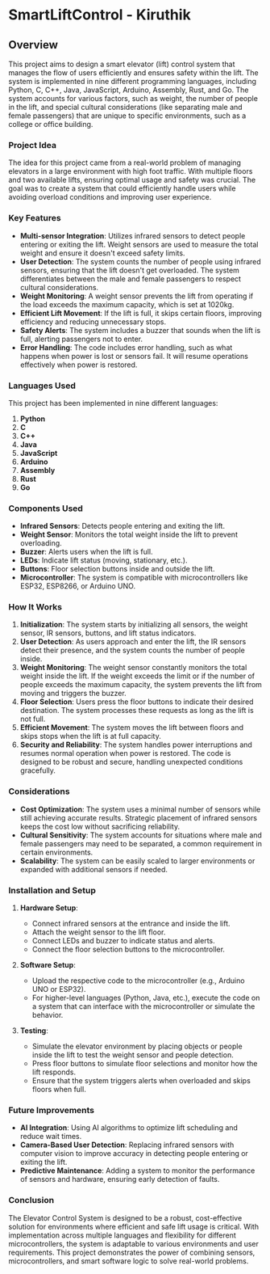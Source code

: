 # SmartLiftControl - Kiruthik

## Overview

This project aims to design a smart elevator (lift) control system that manages the flow of users efficiently and ensures safety within the lift. The system is implemented in nine different programming languages, including Python, C, C++, Java, JavaScript, Arduino, Assembly, Rust, and Go. The system accounts for various factors, such as weight, the number of people in the lift, and special cultural considerations (like separating male and female passengers) that are unique to specific environments, such as a college or office building.

### Project Idea

The idea for this project came from a real-world problem of managing elevators in a large environment with high foot traffic. With multiple floors and two available lifts, ensuring optimal usage and safety was crucial. The goal was to create a system that could efficiently handle users while avoiding overload conditions and improving user experience.

### Key Features
- **Multi-sensor Integration**: Utilizes infrared sensors to detect people entering or exiting the lift. Weight sensors are used to measure the total weight and ensure it doesn't exceed safety limits.
- **User Detection**: The system counts the number of people using infrared sensors, ensuring that the lift doesn't get overloaded. The system differentiates between the male and female passengers to respect cultural considerations.
- **Weight Monitoring**: A weight sensor prevents the lift from operating if the load exceeds the maximum capacity, which is set at 1020kg.
- **Efficient Lift Movement**: If the lift is full, it skips certain floors, improving efficiency and reducing unnecessary stops.
- **Safety Alerts**: The system includes a buzzer that sounds when the lift is full, alerting passengers not to enter.
- **Error Handling**: The code includes error handling, such as what happens when power is lost or sensors fail. It will resume operations effectively when power is restored.

### Languages Used
This project has been implemented in nine different languages:
1. **Python**
2. **C**
3. **C++**
4. **Java**
5. **JavaScript**
6. **Arduino**
7. **Assembly**
8. **Rust**
9. **Go**

### Components Used
- **Infrared Sensors**: Detects people entering and exiting the lift.
- **Weight Sensor**: Monitors the total weight inside the lift to prevent overloading.
- **Buzzer**: Alerts users when the lift is full.
- **LEDs**: Indicate lift status (moving, stationary, etc.).
- **Buttons**: Floor selection buttons inside and outside the lift.
- **Microcontroller**: The system is compatible with microcontrollers like ESP32, ESP8266, or Arduino UNO.

### How It Works

1. **Initialization**: The system starts by initializing all sensors, the weight sensor, IR sensors, buttons, and lift status indicators.
2. **User Detection**: As users approach and enter the lift, the IR sensors detect their presence, and the system counts the number of people inside.
3. **Weight Monitoring**: The weight sensor constantly monitors the total weight inside the lift. If the weight exceeds the limit or if the number of people exceeds the maximum capacity, the system prevents the lift from moving and triggers the buzzer.
4. **Floor Selection**: Users press the floor buttons to indicate their desired destination. The system processes these requests as long as the lift is not full.
5. **Efficient Movement**: The system moves the lift between floors and skips stops when the lift is at full capacity.
6. **Security and Reliability**: The system handles power interruptions and resumes normal operation when power is restored. The code is designed to be robust and secure, handling unexpected conditions gracefully.

### Considerations
- **Cost Optimization**: The system uses a minimal number of sensors while still achieving accurate results. Strategic placement of infrared sensors keeps the cost low without sacrificing reliability.
- **Cultural Sensitivity**: The system accounts for situations where male and female passengers may need to be separated, a common requirement in certain environments.
- **Scalability**: The system can be easily scaled to larger environments or expanded with additional sensors if needed.

### Installation and Setup
1. **Hardware Setup**:
   - Connect infrared sensors at the entrance and inside the lift.
   - Attach the weight sensor to the lift floor.
   - Connect LEDs and buzzer to indicate status and alerts.
   - Connect the floor selection buttons to the microcontroller.
   
2. **Software Setup**:
   - Upload the respective code to the microcontroller (e.g., Arduino UNO or ESP32).
   - For higher-level languages (Python, Java, etc.), execute the code on a system that can interface with the microcontroller or simulate the behavior.

3. **Testing**:
   - Simulate the elevator environment by placing objects or people inside the lift to test the weight sensor and people detection.
   - Press floor buttons to simulate floor selections and monitor how the lift responds.
   - Ensure that the system triggers alerts when overloaded and skips floors when full.

### Future Improvements
- **AI Integration**: Using AI algorithms to optimize lift scheduling and reduce wait times.
- **Camera-Based User Detection**: Replacing infrared sensors with computer vision to improve accuracy in detecting people entering or exiting the lift.
- **Predictive Maintenance**: Adding a system to monitor the performance of sensors and hardware, ensuring early detection of faults.

### Conclusion
The Elevator Control System is designed to be a robust, cost-effective solution for environments where efficient and safe lift usage is critical. With implementation across multiple languages and flexibility for different microcontrollers, the system is adaptable to various environments and user requirements. This project demonstrates the power of combining sensors, microcontrollers, and smart software logic to solve real-world problems.
